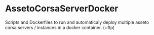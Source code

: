 # AssetoCorsaServerDocker
Scripts and Dockerfiles to run and automaticaly deploy multiple asseto corsa servers / instances in a docker container. (+ftp)
